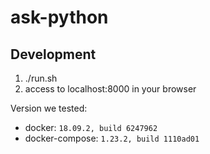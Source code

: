 # ask-python

## Development

1. ./run.sh
1. access to localhost:8000 in your browser

Version we tested:
- docker: `18.09.2, build 6247962`
- docker-compose: `1.23.2, build 1110ad01`
